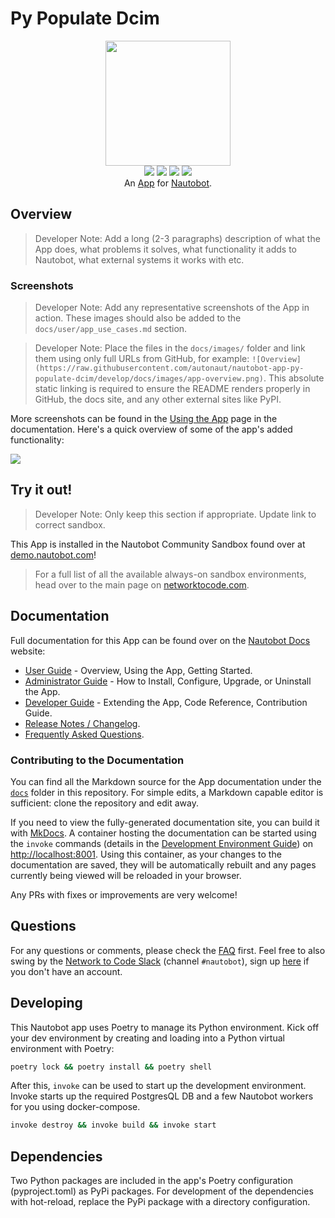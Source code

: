 # Py Populate Dcim

<!--
Developer Note - Remove Me!

The README will have certain links/images broken until the PR is merged into `develop`. Update the GitHub links with whichever branch you're using (main etc.) if different.

The logo of the project is a placeholder (docs/images/icon-py-populate-dcim.png) - please replace it with your app icon, making sure it's at least 200x200px and has a transparent background!

To avoid extra work and temporary links, make sure that publishing docs (or merging a PR) is done at the same time as setting up the docs site on RTD, then test everything.
-->

<p align="center">
  <img src="https://raw.githubusercontent.com/autonaut/nautobot-app-py-populate-dcim/develop/docs/images/icon-py-populate-dcim.png" class="logo" height="200px">
  <br>
  <a href="https://git.autonaut.dev/autonaut/nautobot-app-py-populate-dcim/actions"><img src="https://git.autonaut.dev/autonaut/nautobot-app-py-populate-dcim/actions/workflows/ci.yml/badge.svg?branch=main"></a>
  <a href="https://docs.nautobot.com/projects/py-populate-dcim/en/latest/"><img src="https://readthedocs.org/projects/nautobot-plugin-py-populate-dcim/badge/"></a>
  <a href="https://pypi.org/project/py-populate-dcim/"><img src="https://img.shields.io/pypi/v/py-populate-dcim"></a>
  <a href="https://pypi.org/project/py-populate-dcim/"><img src="https://img.shields.io/pypi/dm/py-populate-dcim"></a>
  <br>
  An <a href="https://networktocode.com/nautobot-apps/">App</a> for <a href="https://nautobot.com/">Nautobot</a>.
</p>

## Overview

> Developer Note: Add a long (2-3 paragraphs) description of what the App does, what problems it solves, what functionality it adds to Nautobot, what external systems it works with etc.

### Screenshots

> Developer Note: Add any representative screenshots of the App in action. These images should also be added to the `docs/user/app_use_cases.md` section.

> Developer Note: Place the files in the `docs/images/` folder and link them using only full URLs from GitHub, for example: `![Overview](https://raw.githubusercontent.com/autonaut/nautobot-app-py-populate-dcim/develop/docs/images/app-overview.png)`. This absolute static linking is required to ensure the README renders properly in GitHub, the docs site, and any other external sites like PyPI.

More screenshots can be found in the [Using the App](https://docs.nautobot.com/projects/py-populate-dcim/en/latest/user/app_use_cases/) page in the documentation. Here's a quick overview of some of the app's added functionality:

![](https://raw.githubusercontent.com/autonaut/nautobot-app-py-populate-dcim/develop/docs/images/placeholder.png)

## Try it out!

> Developer Note: Only keep this section if appropriate. Update link to correct sandbox.

This App is installed in the Nautobot Community Sandbox found over at [demo.nautobot.com](https://demo.nautobot.com/)!

> For a full list of all the available always-on sandbox environments, head over to the main page on [networktocode.com](https://www.networktocode.com/nautobot/sandbox-environments/).

## Documentation

Full documentation for this App can be found over on the [Nautobot Docs](https://docs.nautobot.com) website:

- [User Guide](https://docs.nautobot.com/projects/py-populate-dcim/en/latest/user/app_overview/) - Overview, Using the App, Getting Started.
- [Administrator Guide](https://docs.nautobot.com/projects/py-populate-dcim/en/latest/admin/install/) - How to Install, Configure, Upgrade, or Uninstall the App.
- [Developer Guide](https://docs.nautobot.com/projects/py-populate-dcim/en/latest/dev/contributing/) - Extending the App, Code Reference, Contribution Guide.
- [Release Notes / Changelog](https://docs.nautobot.com/projects/py-populate-dcim/en/latest/admin/release_notes/).
- [Frequently Asked Questions](https://docs.nautobot.com/projects/py-populate-dcim/en/latest/user/faq/).

### Contributing to the Documentation

You can find all the Markdown source for the App documentation under the [`docs`](https://git.autonaut.dev/autonaut/nautobot-app-py-populate-dcim/tree/develop/docs) folder in this repository. For simple edits, a Markdown capable editor is sufficient: clone the repository and edit away.

If you need to view the fully-generated documentation site, you can build it with [MkDocs](https://www.mkdocs.org/). A container hosting the documentation can be started using the `invoke` commands (details in the [Development Environment Guide](https://docs.nautobot.com/projects/py-populate-dcim/en/latest/dev/dev_environment/#docker-development-environment)) on [http://localhost:8001](http://localhost:8001). Using this container, as your changes to the documentation are saved, they will be automatically rebuilt and any pages currently being viewed will be reloaded in your browser.

Any PRs with fixes or improvements are very welcome!

## Questions

For any questions or comments, please check the [FAQ](https://docs.nautobot.com/projects/py-populate-dcim/en/latest/user/faq/) first. Feel free to also swing by the [Network to Code Slack](https://networktocode.slack.com/) (channel `#nautobot`), sign up [here](http://slack.networktocode.com/) if you don't have an account.

## Developing

This Nautobot app uses Poetry to manage its Python environment. Kick off your dev environment by creating and loading into a Python virtual environment with Poetry:
```bash
poetry lock && poetry install && poetry shell
```

After this, `invoke` can be used to start up the development environment. Invoke starts up the required PostgresQL DB and a few Nautobot workers for you using docker-compose.
```bash
invoke destroy && invoke build && invoke start
```

## Dependencies
Two Python packages are included in the app's Poetry configuration (pyproject.toml) as PyPi packages. For development of the dependencies with hot-reload, replace the PyPi package with a directory configuration.